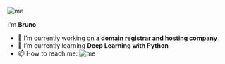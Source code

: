 ![me](https://github.com/brunotimsa/brunotimsa/blob/master/static/hackerman.jpg)

I'm **Bruno**

- 🔭  I’m currently working on [**a domain registrar and hosting company**](https://www.reg.sm/?utm_source=github&utm_medium=profile&utm_campaign=brunotimsa)
- 🌱  I’m currently learning **Deep Learning with Python**
- 📫  How to reach me: ![me](https://github.com/brunotimsa/brunotimsa/blob/master/static/email.gif)
